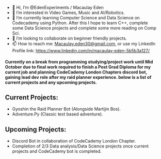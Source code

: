 - 👋 Hi, I’m @EdenExperiments /  Macaulay Eden
- 👀 I’m interested in Video Games, Music and AI/Robotics.
- 🌱 I’m currently learning Computer Science and Data Science on Codecademy using Python. After this I hope to learn C++, complete some Data Science projects and complete some more reading on Comp Sci. 
- 💞️ I’m looking to collaborate on beginner friendly projects.
- 📫 How to reach me: Macaulay.eden30@gmail.com, or use my LinkedIn Profile link: https://www.linkedin.com/in/macaulay-eden-5b5b3a127/

#### Currently on a break from programming studying/project work until Mid October due to final work required to finish a Post Grad Diploma for my current job and planning CodeCademy London Chapters discord bot, gaining lead dev role after my raid planner experience.  below is a list of current projects and any upcoming projects. 

## Current Projects:
- Gyoshin the Raid Planner Bot (Alongside Martijin Bos).
- Adventure.Py (Classic text based adventure).

## Upcoming Projects:
- Discord Bot in collaboration of CodeCademy London Chapter.
- Completion of 2/3 Data analysis/Data Science projects once current projects and CodeCademy bot is completed.


<!---
EdenExperiments/EdenExperiments is a ✨ special ✨ repository because its `README.md` (this file) appears on your GitHub profile.
You can click the Preview link to take a look at your changes.
--->
